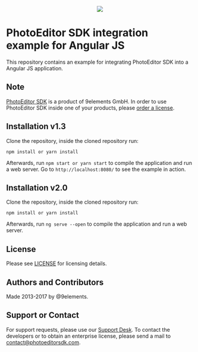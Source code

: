 <p align="center">
  <img src="http://static.photoeditorsdk.com/logo.png" />
</p>

# PhotoEditor SDK integration example for Angular JS

This repository contains an example for integrating PhotoEditor SDK into a Angular JS application.

## Note

[PhotoEditor SDK](https://www.photoeditorsdk.com/?utm_campaign=Projects&utm_source=Github&utm_medium=Side_Projects&utm_content=Angular-Demo)
is a product of 9elements GmbH. In order to use PhotoEditor SDK inside one of your products, please
[order a license](https://www.photoeditorsdk.com/pricing#contact/?utm_campaign=Projects&utm_source=Github&utm_medium=Side_Projects&utm_content=Angular-Demo).

## Installation v1.3

Clone the repository, inside the cloned repository run:

`npm install or yarn install`


Afterwards, run `npm start or yarn start` to compile the application and run a web server. Go to
`http://localhost:8080/` to see the example in action.

## Installation v2.0

Clone the repository, inside the cloned repository run:

`npm install or yarn install`


Afterwards, run `ng serve --open` to compile the application and run a web server.


## License

Please see [LICENSE](LICENSE.md) for licensing details.

## Authors and Contributors

Made 2013-2017 by @9elements.

## Support or Contact

For support requests, please use our [Support Desk](https://support.photoeditorsdk.com). To contact
the developers or to obtain an enterprise license, please send a mail to contact@photoeditorsdk.com.
